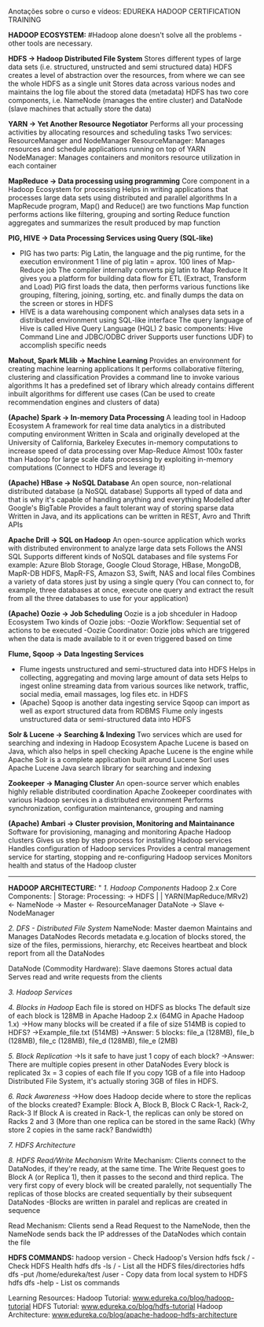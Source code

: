 Anotações sobre o curso e vídeos: EDUREKA HADOOP CERTIFICATION TRAINING

**HADOOP ECOSYSTEM:** #Hadoop alone doesn't solve all the problems - other tools are necessary.

**HDFS -> Hadoop Distributed File System**
Stores different types of large data sets (i.e. structured, unstructed and semi structured data)
HDFS creates a level of abstraction over the resources, from where we can see the whole HDFS as a single unit
Stores data across various nodes and maintains the log file about the stored data (metadata)
HDFS has two core components, i.e. NameNode (manages the entire cluster) and DataNode (slave machines that actually store the data)

**YARN -> Yet Another Resource Negotiator**
Performs all your processing activities by allocating resources and scheduling tasks
Two services: ResourceManager and NodeManager
ResourceManager: Manages resources and schedule applications running on top of YARN
NodeManager: Manages containers and monitors resource utilization in each container

**MapReduce -> Data processing using programming**
Core component in a Hadoop Ecosystem for processing
Helps in writing applications that processes large data sets using distributed and parallel algorithms
In a MapRecude program, Map() and Reduce() are two functions
Map function performs actions like filtering, grouping and sorting
Reduce function aggregates and summarizes the result produced by map function

**PIG, HIVE -> Data Processing Services using Query (SQL-like)**
- PIG has two parts: Pig Latin, the language and the pig runtime, for the execution environment
1 line of pig latin = aprox. 100 lines of Map-Reduce job
The compiler internally converts pig latin to Map Reduce
It gives you a platform for building data flow for ETL (Extract, Transform and Load)
PIG first loads the data, then performs various functions like grouping, filtering, joining, sorting, etc. and finally dumps the data on the screen or stores in HDFS
- HIVE is a data warehousing component which analyses data sets in a distributed environment using SQL-like interface
The query language of Hive is called Hive Query Language (HQL)
2 basic components: Hive Command Line and JDBC/ODBC driver
Supports user functions UDF) to accomplish specific needs

**Mahout, Spark MLlib -> Machine Learning**
Provides an environment for creating machine learning applications
It performs collaborative filtering, clustering and classification
Provides a command line to invoke various algorithms
It has a predefined set of library which already contains different inbuilt algorithms for different use cases
(Can be used to create recommendation engines and clusters of data)

**(Apache) Spark -> In-memory Data Processing**
A leading tool in Hadoop Ecosystem
A framework for real time data analytics in a distributed computing environment
Written in Scala and originally developed at the University of California, Barkeley
Executes in-memory computations to increase speed of data processing over Map-Reduce
Almost 100x faster than Hadoop for large scale data processing by exploiting in-memory computations
(Connect to HDFS and leverage it)

**(Apache) HBase -> NoSQL Database**
An open source, non-relational distributed database (a NoSQL database)
Supports all typed of data and that is why it's capable of handling anything and everything
Modelled after Google's BigTable
Provides a fault tolerant way of storing sparse data
Written in Java, and its applications can be written in REST, Avro and Thrift APIs

**Apache Drill -> SQL on Hadoop**
An open-source application which works with distributed environment to analyze large data sets
Follows the ANSI SQL
Supports different kinds of NoSQL databases and file systems
For example: Azure Blob Storage, Google Cloud Storage, HBase, MongoDB, MapR-DB HDFS, MapR-FS, Amazon S3, Swift, NAS and local files
Combines a variety of data stores just by using a single query
(You can connect to, for example, three databases at once, execute one query and extract the result from all the three databases to use for your application)

**(Apache) Oozie -> Job Scheduling**
Oozie is a job shceduler in Hadoop Ecosystem
Two kinds of Oozie jobs:
-Oozie Workflow: Sequential set of actions to be executed
-Oozie Coordinator: Oozie jobs which are triggered when the data is made available to it or even triggered based on time

**Flume, Sqoop -> Data Ingesting Services**
- Flume ingests unstructured and semi-structured data into HDFS
Helps in collecting, aggregating and moving large amount of data sets
Helps to ingest online streaming data from various sources like network, traffic, social media, email massages, log files etc. in HDFS
- (Apache) Sqoop is another data ingesting service
Sqoop can import as well as export structured data from RDBMS
Flume only ingests unstructured data or semi-structured data into HDFS

**Solr & Lucene -> Searching & Indexing**
Two services which are used for searching and indexing in Hadoop Ecosystem
Apache Lucene is based on Java, which also helps in spell checking
Apache Lucene is the engine while Apache Solr is a complete application built around Lucene
Sorl uses Apache Lucene Java search library for searching and indexing

**Zookeeper -> Managing Cluster**
An open-source server which enables highly reliable distributed coordination
Apache Zookeeper coordinates with various Hadoop services in a distributed environment
Performs synchronization, configuration maintenance, grouping and naming

**(Apache) Ambari -> Cluster provision, Monitoring and Maintainance**
Software for provisioning, managing and monitoring Apache Hadoop clusters
Gives us step by step process for installing Hadoop services
Handles configuration of Hadoop services
Provides a central management service for starting, stopping and re-configuring Hadoop services
Monitors health and status of the Hadoop cluster
_____________________________________________________________________________________________________________________________________________________________________________

**HADOOP ARCHITECTURE:**
"
*1. Hadoop Components*
	Hadoop 2.x Core Components:
		    |
Storage:			Processing:
-> HDFS	|			| YARN(MapReduce/MRv2) <-
	NameNode -> Master <- ResourceManager
	DataNote -> Slave <- NodeManager

*2. DFS - Distributed File System*
NameNode:
Master daemon
Maintains and Manages DataNodes
Records metadata e.g.location of blocks stored, the size of the files, permissions, hierarchy, etc
Receives heartbeat and block report from all the DataNodes

DataNode (Commodity Hardware):
Slave daemons
Stores actual data
Serves read and write requests from the clients

*3. Hadoop Services*

*4. Blocks in Hadoop*
Each file is stored on HDFS as blocks
The default size of each block is 128MB in Apache Hadoop 2.x (64MG in Apache Hadoop 1.x)
->How many blocks will be created if a file of size 514MB is copied to HDFS?
->Example_file.txt (514MB)
->Answer: 5 blocks: file_a (128MB), file_b (128MB), file_c (128MB), file_d (128MB), file_e (2MB)

*5. Block Replication*
->Is it safe to have just 1 copy of each block?
->Answer: There are multiple copies present in other DataNodes
Every block is replicated 3x = 3 copies of each file
If you copy 1GB of a file into Hadoop Distributed File System, it's actually storing 3GB of files in HDFS.

*6. Rack Awareness*
->How does Hadoop decide where to store the replicas of the blocks created?
Example:
	Block A, Block B, Block C
	Rack-1, Rack-2, Rack-3
	If Block A is created in Rack-1, the replicas can only be stored on Racks 2 and 3
	(More than one replica can be stored in the same Rack)
	(Why store 2 copies in the same rack? Bandwidth)

*7. HDFS Architecture*

*8. HDFS Read/Write Mechanism*
Write Mechanism:
Clients connect to the DataNodes, if they're ready, at the same time.
The Write Request goes to Block A (or Replica 1), then it passes to the second and third replica.
The very first copy of every block will be created paralelly, not sequentially
The replicas of those blocks are created sequentially by their subsequent DataNodes
-Blocks are written in paralel and replicas are created in sequence

Read Mechanism:
Clients send a Read Request to the NameNode, then the NameNode sends back the IP addresses of the DataNodes which contain the file


**HDFS COMMANDS:**
hadoop version - Check Hadoop's Version
hdfs fsck / - Check HDFS Health
hdfs dfs -ls / - List all the HDFS files/directories
hdfs dfs -put /home/edureka/test /user - Copy data from local system to HDFS
hdfs dfs -help - List os commands

Learning Resources:
Hadoop Tutorial: www.edureka.co/blog/hadoop-tutorial
HDFS Tutorial: www.edureka.co/blog/hdfs-tutorial
Hadoop Architecture: www.edureka.co/blog/apache-hadoop-hdfs-architecture
